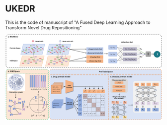 # UKEDR

This is the code of manuscript of "A Fused Deep Learning Approach to Transform Novel Drug Repositioning"

![Model Architecture](图片1.png)

